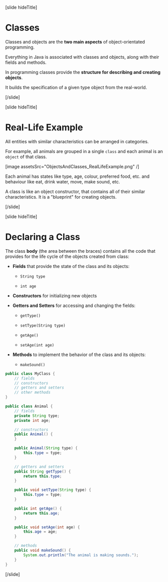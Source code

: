 [slide hideTitle]
# Classes

Classes and objects are the **two main aspects** of object-orientated programming. 

Everything in Java is associated with classes and objects, along with their fields and methods.

In programming classes provide the **structure for describing and creating objects**. 

It builds the specification of a given type object from the real-world.


[/slide]

[slide hideTitle]
# Real-Life Example

All entities with similar characteristics can be arranged in categories.

For example, all animals are grouped in a single `class` and each animal is an `object` of that class.

[image assetsSrc="ObjectsAndClasses_RealLifeExample.png" /]

Each animal has states like type, age, colour, preferred food, etc. and behaviour like eat, drink water, move, make sound, etc. 

A class is like an object constructor, that contains all of their similar characteristics. It is a "blueprint" for creating objects.


[/slide]

[slide hideTitle]
# Declaring a Class

The class **body** (the area between the braces) contains all the code that provides for the life cycle of the objects created from class:

- **Fields** that provide the state of the class and its objects:

  - `String type` 

  - `int age`

- **Constructors** for initializing new objects

- **Getters and Setters** for accessing and changing the fields: 

  - `getType()`

  - `setType(String type)`

  - `getAge()`

  - `setAge(int age)`
 
- **Methods** to implement the behavior of the class and its objects: 

  - `makeSound()`


```java
public class MyClass {
    // fields
    // constructors
    // getters and setters
    // other methods
}
```

```java
public class Animal {
    // fields
    private String type;
    private int age;

    // constructors
    public Animal() {
    }

    public Animal(String type) {
        this.type = type;
    }

    // getters and setters
    public String getType() {
        return this.type;
    }

    public void setType(String type) {
        this.type = type;
    }

    public int getAge() {
        return this.age;
    }

    public void setAge(int age) {
        this.age = age;
    }

    // methods
    public void makeSound() {
        System.out.println("The animal is making sounds.");
    }
}
```

[/slide]